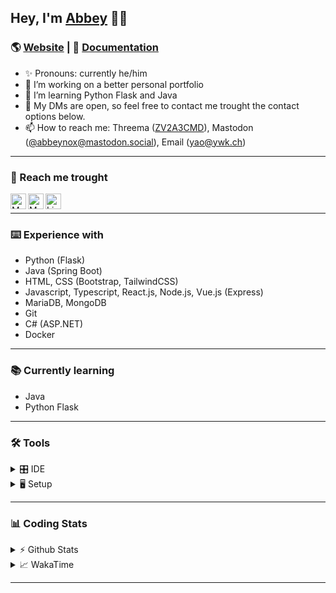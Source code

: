 
## Hey, I'm [Abbey](https://yao.earth) 🤘🏽
<!-- [![alt text][1.1]][1]-->

### 🌎 [Website](https://yao.earth) | 📄 [Documentation](https://docs.yaokaiser.dev)
- ✨ Pronouns: currently he/him
- 🔭 I’m working on a better personal portfolio
- 🌱 I’m learning Python Flask and Java
- 💬 My DMs are open, so feel free to contact me trought the contact options below. 
- 📫 How to reach me: Threema ([ZV2A3CMD](https://threema.id/ZV2A3CMD)), Mastodon ([@abbeynox@mastodon.social](https://mastodon.social/@abbeynox)), Email ([yao@ywk.ch](mailto:yao@ywk.ch))

---

### 📱 Reach me trought

[<img align="left" alt="Mastodon" width="25px" src="https://user-images.githubusercontent.com/74461477/168441888-e1075b30-1b36-47fd-9db8-38ae774d80e2.png"
/>][mastodon]
[<img align="left" alt="Matrix" width="25px" src="https://user-images.githubusercontent.com/74461477/168441999-77524938-bdd3-4307-b8a2-ca5cefd0e7b8.png"/>][matrix]
[<img align="left" alt="Linkedin" width="25px" src="https://user-images.githubusercontent.com/74461477/216309299-bf9fa9f7-97d0-434e-8547-6dbde7eb40ca.png"/>][linkedin]
<br>

---

### ⌨️ Experience with
- Python (Flask)
- Java (Spring Boot)
- HTML, CSS (Bootstrap, TailwindCSS)
- Javascript, Typescript, React.js, Node.js, Vue.js (Express)
- MariaDB, MongoDB
- Git
- C# (ASP.NET)
- Docker

---

### 📚 Currently learning
- Java
- Python Flask

---

### 🛠 Tools

<details>
  <summary>🎛 IDE</summary>
  <p>
    <li> <a href="https://www.jetbrains.com/de-de/idea/">IntelliJ IDEA</a> </li>
    <li> <a href="https://code.visualstudio.com">Visual Studio Code</a> </li>
    <li> <a href="https://www.jetbrains.com/de-de/pycharm/download/">PyCharm</a> </li>
    <li> <a href="https://dbeaver.com/">DBeaver</a> </li>
  </p>
</details>

<details>
  <summary>🖥 Setup</summary>

- [Notebooks](#usage)
	- [Huawei MateBook Pro X](https://consumer.huawei.com/ch/laptops/matebook-x-pro-2020/)
	
- [PC](#usage)
	- CPU ⮞ [Intel Core i9-11900KF](https://ark.intel.com/content/www/us/en/ark/products/212321/intel-core-i911900kf-processor-16m-cache-up-to-5-30-ghz.html)
	- GPU ⮞ [GeForce RTX 3080](https://www.nvidia.com/en-us/geforce/graphics-cards/30-series/rtx-3080-3080ti)
	- Memory (RAM) ⮞ [Corsair Vengeance RGB Pro 32GB DDR4-3600](https://www.corsair.com/uk/en/Categories/Products/Memory/Vengeance-PRO-RGB-Black/p/CMW32GX4M2D3600C18)
	- Mainboard ⮞ [Intel Z590](https://ark.intel.com/content/www/us/en/ark/products/196612/intel-z590-chipset.html)
	- Storage ⮞ [Samsung 970 EVO Plus NVMe M.2 SSD 1TB](https://www.samsung.com/uk/memory-storage/nvme-ssd/970-evo-plus-nvme-m-2-ssd-1tb-mz-v7s1t0bw)
	
- [Peripheral Devices](#usage)
	- Mouse ⮞ [Logitech G502 lightspeed](https://www.logitechg.com/en-ch/products/gaming-mice/g502-lightspeed-wireless-gaming-mouse.910-005567.html)
	- Keyboard ⮞ [Logitech G915 Lightspeed GL Tactile](https://www.logitechg.com/en-ch/products/gaming-keyboards/g915-low-profile-wireless-mechanical-gaming-keyboard.html)
	- Headset ⮞ [RAZER Kraken - Kitty Black Edition](https://www.razer.com/gaming-headsets/razer-kraken-kitty)
	- Mic ⮞ [Shure MV7](https://www.shure.com/en-US/products/microphones/mv7)
</details>

---

### 📊 Coding Stats

<!-- https://github-readme-stats.vercel.app/api?username=kaiseryao&show_icons=true&theme=cobalt -->

<details>
  <summary>⚡️ Github Stats</summary>
  <br>
  <img align="center" alt="kaiseryao's GitHub stats" src="https://github-readme-stats.vercel.app/api?username=kaiseryao&show_icons=true&theme=cobalt" />
</details>

<details>
  <summary>📈 WakaTime</summary>
  <br>
  <figure><embed src="https://wakatime.com/share/@abbeynox/8797f27e-6e73-4c46-8fe2-acd8c6536bed.svg"></embed></figure>
  </a>

</details>

---

<!--
![linkedin](https://user-images.githubusercontent.com/74461477/168441886-5200ba4a-98fd-4a51-ac78-f80d5c05ed9f.png)
![mastodon](https://user-images.githubusercontent.com/74461477/168441888-e1075b30-1b36-47fd-9db8-38ae774d80e2.png)
![linkedin](https://user-images.githubusercontent.com/74461477/216309299-bf9fa9f7-97d0-434e-8547-6dbde7eb40ca.png)
![matrix](https://user-images.githubusercontent.com/74461477/168441999-77524938-bdd3-4307-b8a2-ca5cefd0e7b8.png)
-->

[threema]: https://threema.id/ZV2A3CMD
[Mastodon]: https://mastodon.social/@abbeynox
[matrix]: https://matrix.to/#/@kaiseryao:matrix.org
[linkedin]: https://linkedin.com/in/yaokaiser
